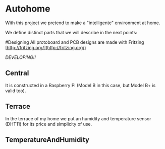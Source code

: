 # Autohome
With this project we pretend to make a "intelligente" environment at home.

We define distinct parts that we will describe in the next points:

#Designing
All protoboard and PCB designs are made with Fritzing [http://fritzing.org/](http://fritzing.org/)

*DEVELOPING!!*

## Central
It is constructed in a Raspberry Pi (Model B in this case, but Model B+ is valid too).


## Terrace
In the terrace of my home we put an humidity and temperature sensor (DHT11) for its price and simplicity of use.

## TemperatureAndHumidity

